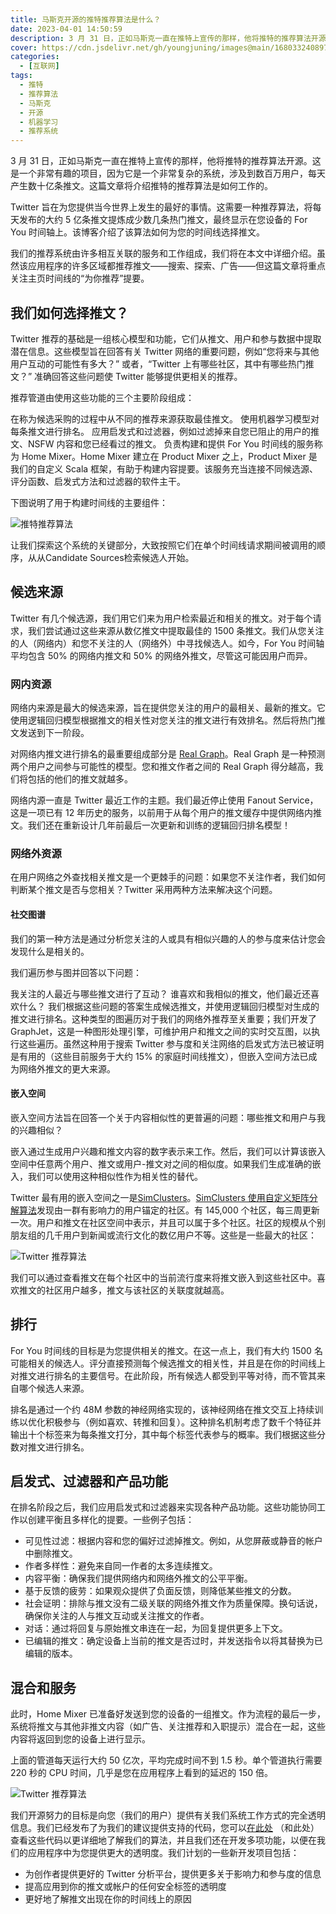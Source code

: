 ```yaml
---
title: 马斯克开源的推特推荐算法是什么？
date: 2023-04-01 14:50:59
description: 3 月 31 日，正如马斯克一直在推特上宣传的那样，他将推特的推荐算法开源。这是一个非常有趣的项目，因为它是一个非常复杂的系统，涉及到数百万用户，每天产生数十亿条推文。这篇文章将介绍推特的推荐算法是如何工作的。
cover: https://cdn.jsdelivr.net/gh/youngjuning/images@main/1680332408977.png
categories:
  - [互联网]
tags:
  - 推特
  - 推荐算法
  - 马斯克
  - 开源
  - 机器学习
  - 推荐系统
---
```


3 月 31 日，正如马斯克一直在推特上宣传的那样，他将推特的推荐算法开源。这是一个非常有趣的项目，因为它是一个非常复杂的系统，涉及到数百万用户，每天产生数十亿条推文。这篇文章将介绍推特的推荐算法是如何工作的。

Twitter 旨在为您提供当今世界上发生的最好的事情。这需要一种推荐算法，将每天发布的大约 5 亿条推文提炼成少数几条热门推文，最终显示在您设备的 For You 时间轴上。该博客介绍了该算法如何为您的时间线选择推文。

我们的推荐系统由许多相互关联的服务和工作组成，我们将在本文中详细介绍。虽然该应用程序的许多区域都推荐推文——搜索、探索、广告——但这篇文章将重点关注主页时间线的“为你推荐”提要。

## 我们如何选择推文？

Twitter 推荐的基础是一组核心模型和功能，它们从推文、用户和参与数据中提取潜在信息。这些模型旨在回答有关 Twitter 网络的重要问题，例如“您将来与其他用户互动的可能性有多大？” 或者，“Twitter 上有哪些社区，其中有哪些热门推文？” 准确回答这些问题使 Twitter 能够提供更相关的推荐。

推荐管道由使用这些功能的三个主要阶段组成：

在称为候选采购的过程中从不同的推荐来源获取最佳推文。
使用机器学习模型对每条推文进行排名。
应用启发式和过滤器，例如过滤掉来自您已阻止的用户的推文、NSFW 内容和您已经看过的推文。
负责构建和提供 For You 时间线的服务称为 Home Mixer。Home Mixer 建立在 Product Mixer 之上，Product Mixer 是我们的自定义 Scala 框架，有助于构建内容提要。该服务充当连接不同候选源、评分函数、启发式方法和过滤器的软件主干。

下图说明了用于构建时间线的主要组件：

![推特推荐算法](https://cdn.jsdelivr.net/gh/youngjuning/images@main/1680331902056.png)

让我们探索这个系统的关键部分，大致按照它们在单个时间线请求期间被调用的顺序，从从Candidate Sources检索候选人开始。

## 候选来源

Twitter 有几个候选源，我们用它们来为用户检索最近和相关的推文。对于每个请求，我们尝试通过这些来源从数亿推文中提取最佳的 1500 条推文。我们从您关注的人（网络内）和您不关注的人（网络外）中寻找候选人。如今，For You 时间轴平均包含 50% 的网络内推文和 50% 的网络外推文，尽管这可能因用户而异。

### 网内资源

网络内来源是最大的候选来源，旨在提供您关注的用户的最相关、最新的推文。它使用逻辑回归模型根据推文的相关性对您关注的推文进行有效排名。然后将热门推文发送到下一阶段。

对网络内推文进行排名的最重要组成部分是 [Real Graph](https://www.ueo-workshop.com/wp-content/uploads/2014/04/sig-alternate.pdf)。Real Graph 是一种预测两个用户之间参与可能性的模型。您和推文作者之间的 Real Graph 得分越高，我们将包括的他们的推文就越多。

网络内源一直是 Twitter 最近工作的主题。我们最近停止使用 Fanout Service，这是一项已有 12 年历史的服务，以前用于从每个用户的推文缓存中提供网络内推文。我们还在重新设计几年前最后一次更新和训练的逻辑回归排名模型！

### 网络外资源

在用户网络之外查找相关推文是一个更棘手的问题：如果您不关注作者，我们如何判断某个推文是否与您相关？Twitter 采用两种方法来解决这个问题。

#### 社交图谱

我们的第一种方法是通过分析您关注的人或具有相似兴趣的人的参与度来估计您会发现什么是相关的。

我们遍历参与图并回答以下问题：

我关注的人最近与哪些推文进行了互动？
谁喜欢和我相似的推文，他们最近还喜欢什么？
我们根据这些问题的答案生成候选推文，并使用逻辑回归模型对生成的推文进行排名。这种类型的图遍历对于我们的网络外推荐至关重要；我们开发了GraphJet，这是一种图形处理引擎，可维护用户和推文之间的实时交互图，以执行这些遍历。虽然这种用于搜索 Twitter 参与度和关注网络的启发式方法已被证明是有用的（这些目前服务于大约 15% 的家庭时间线推文），但嵌入空间方法已成为网络外推文的更大来源。

#### 嵌入空间

嵌入空间方法旨在回答一个关于内容相似性的更普遍的问题：哪些推文和用户与我的兴趣相似？

嵌入通过生成用户兴趣和推文内容的数字表示来工作。然后，我们可以计算该嵌入空间中任意两个用户、推文或用户-推文对之间的相似度。如果我们生成准确的嵌入，我们可以使用这种相似性作为相关性的替代。

Twitter 最有用的嵌入空间之一是[SimClusters](https://dl.acm.org/doi/10.1145/3394486.3403370)。[SimClusters 使用自定义矩阵分解算法](https://github.com/twitter/sbf)发现由一群有影响力的用户锚定的社区。有 145,000 个社区，每三周更新一次。用户和推文在社区空间中表示，并且可以属于多个社区。社区的规模从个别朋友组的几千用户到新闻或流行文化的数亿用户不等。这些是一些最大的社区：

![Twitter 推荐算法](https://cdn.jsdelivr.net/gh/youngjuning/images@main/1680332081420.png)

我们可以通过查看推文在每个社区中的当前流行度来将推文嵌入到这些社区中。喜欢推文的社区用户越多，推文与该社区的关联度就越高。

## 排行

For You 时间线的目标是为您提供相关的推文。在这一点上，我们有大约 1500 名可能相关的候选人。评分直接预测每个候选推文的相关性，并且是在你的时间线上对推文进行排名的主要信号。在此阶段，所有候选人都受到平等对待，而不管其来自哪个候选人来源。

排名是通过一个约 48M 参数的神经网络实现的，该神经网络在推文交互上持续训练以优化积极参与（例如喜欢、转推和回复）。这种排名机制考虑了数千个特征并输出十个标签来为每条推文打分，其中每个标签代表参与的概率。我们根据这些分数对推文进行排名。

## 启发式、过滤器和产品功能

在排名阶段之后，我们应用启发式和过滤器来实现各种产品功能。这些功能协同工作以创建平衡且多样化的提要。一些例子包括：

- 可见性过滤：根据内容和您的偏好过滤掉推文。例如，从您屏蔽或静音的帐户中删除推文。
- 作者多样性：避免来自同一作者的太多连续推文。
- 内容平衡：确保我们提供网络内和网络外推文的公平平衡。
- 基于反馈的疲劳：如果观众提供了负面反馈，则降低某些推文的分数。
- 社会证明：排除与推文没有二级关联的网络外推文作为质量保障。换句话说，确保你关注的人与推文互动或关注推文的作者。
- 对话：通过将回复与原始推文串连在一起，为回复提供更多上下文。
- 已编辑的推文：确定设备上当前的推文是否过时，并发送指令以将其替换为已编辑的版本。

## 混合和服务

此时，Home Mixer 已准备好发送到您的设备的一组推文。作为流程的最后一步，系统将推文与其他非推文内容（如广告、关注推荐和入职提示）混合在一起，这些内容将返回到您的设备上进行显示。

上面的管道每天运行大约 50 亿次，平均完成时间不到 1.5 秒。单个管道执行需要 220 秒的 CPU 时间，几乎是您在应用程序上看到的延迟的 150 倍。

![Twitter 推荐算法](https://cdn.jsdelivr.net/gh/youngjuning/images@main/1680332154794.png)

我们开源努力的目标是向您（我们的用户）提供有关我们系统工作方式的完全透明信息。我们已经发布了为我们的建议提供支持的代码，您可以[在此处](https://github.com/twitter/the-algorithm) （和此处）查看这些代码以更详细地了解我们的算法，并且我们还在开发多项功能，以便在我们的应用程序中为您提供更大的透明度。我们计划的一些新开发项目包括：

- 为创作者提供更好的 Twitter 分析平台，提供更多关于影响力和参与度的信息
- 提高应用到你的推文或帐户的任何安全标签的透明度
- 更好地了解推文出现在你的时间线上的原因
